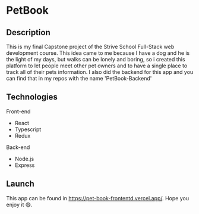 # PetBook
## Description
This is my final Capstone project of the Strive School Full-Stack web development course. This idea came to me because I have a dog and he is the light of my days, but walks can be lonely and boring, so i created this platform to let people meet other pet owners and to have a single place to track all of their pets information. I also did the backend for this app and you can find that in my repos with the name 'PetBook-Backend'

## Technologies
Front-end
* React
* Typescript
* Redux

Back-end
* Node.js
* Express

## Launch
This app can be found in https://pet-book-frontentd.vercel.app/. Hope you enjoy it 😄.
